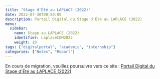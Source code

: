```yaml
---
title: "Stage d'Été au LAPLACE (2022)"
date: 2022-07-30T08:50:00
description: Portail Digital du Stage d'Été au LAPLACE (2022)
menu:
  sidebar:
    name: Stage au LAPLACE (2022)
    identifier: LaplaceCEM2022
    weight: 10
tags: ["digitalportal", "academic", "internship"]
categories: ["Notes", "Report"]
---
```


En cours de migration, veuillez poursuivre vers ce site : [Portail Digital du Stage d'Été au LAPLACE (2022)](https://tunnark.github.io/LaplaceCEM/)